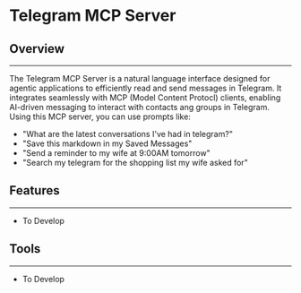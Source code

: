 # Telegram MCP Server

## Overview
---
The Telegram MCP Server is a natural language interface designed for agentic applications to efficiently read and send messages in Telegram. It integrates seamlessly with MCP (Model Content Protocl) clients, enabling AI-driven messaging to interact with contacts ang groups in Telegram. Using this MCP server, you can use prompts like:

* "What are the latest conversations I've had in telegram?"
* "Save this markdown in my Saved Messages"
* "Send a reminder to my wife at 9:00AM tomorrow"
* "Search my telegram for the shopping list my wife asked for"

## Features
---
* To Develop

## Tools
---
* To Develop

